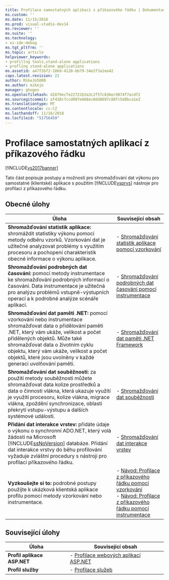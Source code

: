 ```yaml
---
title: Profilace samostatných aplikací z příkazového řádku | Dokumentace Microsoftu
ms.custom: ''
ms.date: 11/15/2016
ms.prod: visual-studio-dev14
ms.reviewer: ''
ms.suite: ''
ms.technology:
- vs-ide-debug
ms.tgt_pltfrm: ''
ms.topic: article
helpviewer_keywords:
- profillng tools,stand-alone applications
- profling stand-alone applications
ms.assetid: a47f2bf2-186d-4120-bb79-34e2f3a1ee42
caps.latest.revision: 21
author: MikeJo5000
ms.author: mikejo
manager: ghogen
ms.openlocfilehash: d2879ecfe22722b3a3c2f5fc836ec9874f7acdf2
ms.sourcegitcommit: af428c7ccd007e668ec0dd8697c88fc5d8bca1e2
ms.translationtype: MT
ms.contentlocale: cs-CZ
ms.lasthandoff: 11/16/2018
ms.locfileid: "51756459"
---
```

# <a name="command-line-profiling-of-stand-alone-applications"></a>Profilace samostatných aplikací z příkazového řádku
[!INCLUDE[vs2017banner](../includes/vs2017banner.md)]

Tato část popisuje postupy a možnosti pro shromažďování dat výkonu pro samostatné (klientské) aplikace s použitím [!INCLUDE[vsprvs](../includes/vsprvs-md.md)] nástroje pro profilaci z příkazového řádku.  
  
## <a name="common-tasks"></a>Obecné úlohy  
  
|Úloha|Související obsah|  
|----------|---------------------|  
|**Shromažďování statistik aplikace:** shromáždit statistiky výkonu pomocí metody odběru vzorků. Vzorkování dat je užitečné analyzovat problémy s využitím procesoru a pochopení charakteristik obecné informace o výkonu aplikace.|-   [Shromažďování statistik aplikace pomocí vzorkování](../profiling/collecting-application-statistics-for-stand-alone-applications-by-using-the-profiler-command-line.md)|  
|**Shromažďování podrobných dat časování:** pomocí metody instrumentace ke shromažďování podrobných informací o časování. Data instrumentace je užitečná pro analýzu problémů vstupně-výstupních operací a k podrobné analýze scénáře aplikací.|-   [Shromažďování podrobných dat časování pomocí instrumentace](../profiling/collecting-detailed-timing-data-for-a-stand-alone-application-by-using-the-profiler-command-line.md)|  
|**Shromažďování dat paměti .NET:** pomocí vzorkování nebo instrumentace shromažďovat data o přidělování paměti .NET, který vám ukáže, velikost a počet přidělených objektů. Může také shromažďovat data o životním cyklu objektu, který vám ukáže, velikost a počet objektů, které jsou uvolněny v každé generaci uvolňování paměti.|-   [Shromažďování dat paměti .NET Framework](../profiling/collecting-dotnet-framework-memory-data-for-stand-alone-applications-by-using-the-profiler-command-line.md)|  
|**Shromažďování dat souběžnosti:** za použití metody souběžnosti můžete shromažďovat data kolize prostředků a data o činnosti vlákna, která ukazuje využití je využití procesoru, kolize vlákna, migrace vlákna, zpoždění synchronizace, oblasti překrytí vstupu-výstupu a dalších systémové události.|-   [Shromažďování dat souběžnosti](../profiling/collecting-concurrency-data-for-stand-alone-applications-by-using-the-profiler-command-line.md)|  
|**Přidání dat interakce vrstev:** přidáte údaje o výkonu o synchronní ADO.NET, který volá žádosti na Microsoft [!INCLUDE[ssNoVersion](../includes/ssnoversion-md.md)] databáze. Přidání dat interakce vrstvy do běhu profilování vyžaduje zvláštní procedury s nástroji pro profilaci příkazového řádku.|-   [Shromažďování dat interakce vrstev](../profiling/adding-tier-interaction-data-from-the-command-line.md)|  
|**Vyzkoušejte si to:** podrobné postupy použijte k ukázková klientská aplikace profilu pomocí metody vzorkování nebo instrumentace.|-   [Návod: Profilace z příkazového řádku pomocí vzorkování](../profiling/walkthrough-command-line-profiling-using-sampling.md)<br />-   [Návod: Profilace z příkazového řádku pomocí instrumentace](../profiling/walkthrough-command-line-profiling-using-instrumentation.md)|  
  
## <a name="related-tasks"></a>Související úlohy  
  
|Úloha|Související obsah|  
|----------|---------------------|  
|**Profil aplikace ASP.NET**|-   [Profilace webových aplikací ASP.NET](../profiling/command-line-profiling-of-aspnet-web-applications.md)|  
|**Profil služby**|-   [Profilace služeb](../profiling/command-line-profiling-of-services.md)|



